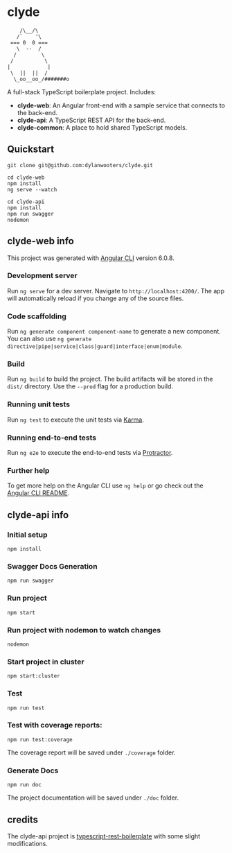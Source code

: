 # clyde
```
    /\__/\
   /`    '\
 === 0  0 ===
   \  --  /
  /        \
 /          \
|            |
 \  ||  ||  /
  \_oo__oo_/#######o
```

A full-stack TypeScript boilerplate project. Includes:

* __clyde-web__: An Angular front-end with a sample service that connects to the back-end.
* __clyde-api__: A TypeScript REST API for the back-end.
* __clyde-common__: A place to hold shared TypeScript models.

## Quickstart

```
git clone git@github.com:dylanwooters/clyde.git

cd clyde-web
npm install
ng serve --watch

cd clyde-api
npm install
npm run swagger
nodemon
```

## clyde-web info

This project was generated with [Angular CLI](https://github.com/angular/angular-cli) version 6.0.8.

### Development server

Run `ng serve` for a dev server. Navigate to `http://localhost:4200/`. The app will automatically reload if you change any of the source files.

### Code scaffolding

Run `ng generate component component-name` to generate a new component. You can also use `ng generate directive|pipe|service|class|guard|interface|enum|module`.

### Build

Run `ng build` to build the project. The build artifacts will be stored in the `dist/` directory. Use the `--prod` flag for a production build.

### Running unit tests

Run `ng test` to execute the unit tests via [Karma](https://karma-runner.github.io).

### Running end-to-end tests

Run `ng e2e` to execute the end-to-end tests via [Protractor](http://www.protractortest.org/).

### Further help

To get more help on the Angular CLI use `ng help` or go check out the [Angular CLI README](https://github.com/angular/angular-cli/blob/master/README.md).

## clyde-api info

### Initial setup
```
npm install
```

### Swagger Docs Generation

```
npm run swagger
```

### Run project
```
npm start
```

### Run project with nodemon to watch changes
```
nodemon
```

### Start project in cluster
```
npm start:cluster
```

### Test

```
npm run test
```

### Test with coverage reports:

```
npm run test:coverage
```

The coverage report will be saved under ```./coverage``` folder.

### Generate Docs

```
npm run doc
```

The project documentation will be saved under ```./doc``` folder.

## credits

The clyde-api project is [typescript-rest-boilerplate](https://github.com/vrudikov/typescript-rest-boilerplate) with some slight modifications.

